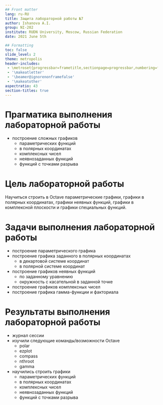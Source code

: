 ```yaml
---
## Front matter
lang: ru-RU
title: Защита лабораторной работы №7
author: Ishanova A.I.
group: NI-202
institute: RUDN University, Moscow, Russian Federation
date: 2021 June 5th

## Formatting
toc: false
slide_level: 2
theme: metropolis
header-includes: 
 - \metroset{progressbar=frametitle,sectionpage=progressbar,numbering=fraction}
 - '\makeatletter'
 - '\beamer@ignorenonframefalse'
 - '\makeatother'
aspectratio: 43
section-titles: true
---
```


# Прагматика выполнения лабораторной работы

- построение сложных графиков
  - параметрических функций
  - в полярных координатах
  - комплексных чисел
  - неявнозаданных функций
  - функций с точками разрыва

# Цель лабораторной работы

Научиться строить в Octave параметрические графики, графики в полярных координатах, графики неявных функций, графики в комплексной плоскости и графики специальных функций.

# Задачи выполнения лабораторной работы

- построение параметрического графика
- построение графика заданного в полярных координатах
  - в декартовой системе координат
  - в полярной системе координат
- построение графиков неявных функций
  - по заданному уравнению
  - окружность с касательной в заданной точке
- построение графиков комплексных чисел
- построение графика гамма-функции и факториала

# Результаты выполнения лабораторной работы

- журнал сессии
- изучили следующие команды/возможности Octave
  - polar
  - ezplot
  - compass
  - nthroot
  - gamma
- научились строить графики
  - параметрических функций
  - в полярных координатах
  - комплексных чисел
  - неявнозаданных функций
  - функций с точками разрыва
